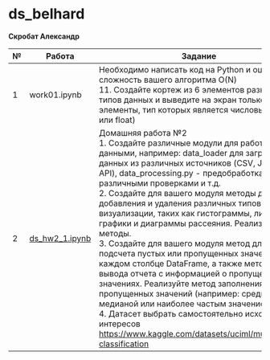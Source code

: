 # ds_belhard

**Скробат Александр**


| № | Работа | Задание                                                                                                                                                                                                                                                                                                                                                                               |
| -- | ------------ | -------------------------------------------------------------------------------------------------------------------------------------------------------------------------------------------------------------------------------------------------------------------------------------------------------------------------------------------------------------------------------------------- |
| 1  | work01.ipynb | Необходимо написать код на Python и оценить сложность вашего алгоритма О(N)<br />11. Создайте кортеж из 6 элементов разных типов данных и выведите на экран только те элементы, тип которых является числовым (int или float) |
| 2  | [ds_hw2_1.ipynb](https://github.com/netphoenix/ds_belhard/blob/main/ds_hw2_1.ipynb) | Домашняя работа №2<br>1. Создайте различные модули для работы с данными, например: data_loader для загрузки данных из различных источников (CSV, JSON, API), data_processing.py - предобработка с различными проверками и т.д. <br>2. Создайте для вашего модуля методы для добавления и удаления различных типов визуализации, таких как гистограммы, линейные графики и диаграммы рассеяния. Реализуйте эти методы. <br>3. Создайте для вашего модуля метод для подсчета пустых или пропущенных значений в каждом столбце DataFrame, а также метод для вывода отчета с информацией о пропущенных значениях. Реализуйте метод заполнения пропущенных значений (например: средним, медианой или наиболее частым значением).<br>4. Датасет выбрать самостоятельно исходя из интересов <br>https://www.kaggle.com/datasets/uciml/mushroom-classification                                                                                                                                                                                                               |
